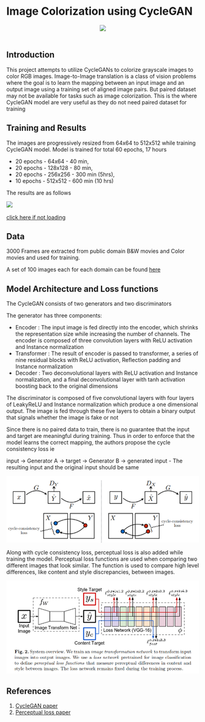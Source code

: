 # Image Colorization using CycleGAN 

<div align="center">
  <a href="https://colab.research.google.com/github/prajwal-suresh13/image_colorization/blob/master/image_colorization_cyclegan_training.ipynb"> <img src=https://colab.research.google.com/assets/colab-badge.svg width=240> </a>
</div> <br>

## Introduction
This project attempts to utilize CycleGANs to colorize grayscale images to color RGB images. Image-to-Image translation is a class of vision problems where the goal 
is to learn the mapping between an input image and an output image using a training set of aligned image pairs. But paired dataset may not be available 
for tasks such as image colorization.
This is the where CycleGAN model are very useful as they do not need paired dataset for training

## Training and Results
The images are progressively resized from 64x64 to 512x512 while training CycleGAN model.
Model is trained for total 60 epochs, 17 hours
  - 20 epochs - 64x64 - 40 min,
  - 20 epochs - 128x128 - 80 min,
  - 20 epochs - 256x256 - 300 min (5hrs),
  - 10 epochs - 512x512 - 600 min (10 hrs)
  
The results are as follows 

          

<img style="background:transparent url('https://miro.medium.com/max/880/0*H3jZONKqRuAAeHnG.jpg') center no-repeat" src="https://github.com/prajwal-suresh13/image_colorization/blob/master/images/5.gif" loading="eager">

[click here if not loading](https://github.com/prajwal-suresh13/image_colorization/blob/master/images/5.gif)

## Data
3000 Frames are extracted from public domain B&W movies and Color movies and used for training.

A set of 100 images each for each domain can be found [here](https://github.com/prajwal-suresh13/image_colorization/tree/master/data)

## Model Architecture and Loss functions

The CycleGAN consists of two generators and two discriminators

The generator has three components:
- Encoder : The input image is fed directly into the encoder, which shrinks the representation size while increasing the number of channels. The encoder is composed of three convolution layers with ReLU activation and Instance normalization
- Transformer : The result of encoder is passed to transformer, a series of nine residual blocks with ReLU activation, Reflection padding and Instance normalization
- Decoder : Two deconvolutional layers with ReLU activation and Instance normalization, and a final deconvolutional layer with tanh activation boosting back to the original dimensions

The discriminator is composed of five convolutional layers with four layers of LeakyReLU and Instance normalization which produce a one dimensional output. The image is fed through these five layers to obtain a binary output that signals whether the image is fake or not

Since there is no paired data to train, there is no guarantee that the input and target are meaningful during training. Thus in order to enforce that the model learns the
correct mapping, the authors propose the cycle consistency loss ie

input -> Generator A -> target -> Generator B -> generated input - The resulting input and the original input should be same

![](images/cycle_loss.png)

Along with cycle consistency loss, perceptual loss is also added while training the model. Perceptual loss functions are used when comparing two different images that look similar. The function is used to compare high level differences, like content and style discrepancies, between images.

![](images/perceptualloss.png)

## References
1. [CycleGAN paper](https://arxiv.org/abs/1703.10593)
2. [Perceptual loss paper](https://arxiv.org/abs/1603.08155) 
